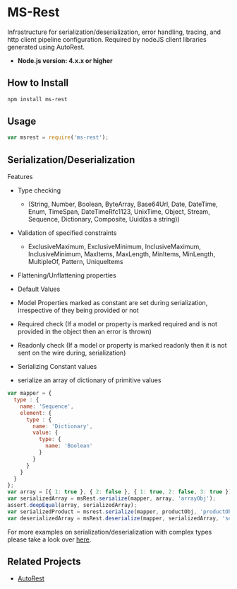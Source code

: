 # MS-Rest

Infrastructure for serialization/deserialization, error handling, tracing, and http client pipeline configuration. Required by nodeJS client libraries generated using AutoRest.

- **Node.js version: 4.x.x or higher**


## How to Install

```bash
npm install ms-rest
```

## Usage
```javascript
var msrest = require('ms-rest');
```
## Serialization/Deserialization
Features
- Type checking
  - (String, Number, Boolean, ByteArray, Base64Url, Date, DateTime, Enum, TimeSpan, DateTimeRfc1123, UnixTime, Object, Stream, Sequence, Dictionary, Composite, Uuid(as a string))
- Validation of specified constraints
  - ExclusiveMaximum, ExclusiveMinimum, InclusiveMaximum, InclusiveMinimum, MaxItems, MaxLength, MinItems, MinLength, MultipleOf, Pattern, UniqueItems
- Flattening/Unflattening properties
- Default Values
- Model Properties marked as constant are set during serialization, irrespective of they being provided or not
- Required check (If a model or property is marked required and is not provided in the object then an error is thrown)
- Readonly check (If a model or property is marked readonly then it is not sent on the wire during, serialization)
- Serializing Constant values

- serialize an array of dictionary of primitive values
```javascript
var mapper = {
  type : {
    name: 'Sequence', 
    element: {
      type : {
        name: 'Dictionary',
        value: {
          type: {
            name: 'Boolean'
          }
        }
      }
    }
  }
};
var array = [{ 1: true }, { 2: false }, { 1: true, 2: false, 3: true }];
var serializedArray = msRest.serialize(mapper, array, 'arrayObj');
assert.deepEqual(array, serializedArray);
var serializedProduct = msrest.serialize(mapper, productObj, 'productObject');
var deserializedArray = msRest.deserialize(mapper, serializedArray, 'serializedArrayObj');
```
For more examples on serialization/deserialization with complex types please take a look over [here](https://github.com/Azure/autorest/blob/master/ClientRuntimes/NodeJS/ms-rest/test/serializationTests.js#L116).

## Related Projects

- [AutoRest](https://github.com/Azure/AutoRest)